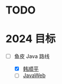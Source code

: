 # TODO

# 2024 目标

- [ ] 鱼皮 Java 路线

  - [x] [韩顺平](https://www.bilibili.com/video/BV1fh411y7R8/)
  - [ ] [JavaWeb](https://www.bilibili.com/video/BV1UN411x7xe/)

